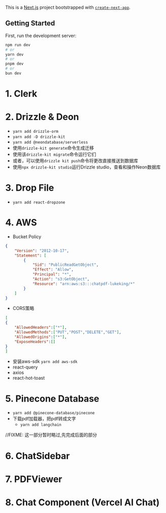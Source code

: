 This is a [Next.js](https://nextjs.org/) project bootstrapped with [`create-next-app`](https://github.com/vercel/next.js/tree/canary/packages/create-next-app).

## Getting Started

First, run the development server:

```bash
npm run dev
# or
yarn dev
# or
pnpm dev
# or
bun dev
```

# 1. Clerk

# 2. Drizzle & Deon

- `yarn add drizzle-orm `
- `yarn add -D drizzle-kit`
- `yarn add @neondatabase/serverless`
- 使用`drizzle-kit generate`命令生成迁移
- 使用该`drizzle-kit migrate`命令运行它们
- 或者，可以使用`drizzle kit push`命令将更改直接推送到数据库
- 使用`npx drizzle-kit studio`运行Drizzle studio，查看和操作Neon数据库

# 3. Drop File

- `yarn add react-dropzone`

# 4. AWS 

- Bucket Policy
``` json
{
    "Version": "2012-10-17",
    "Statement": [
        {
            "Sid": "PublicReadGetObject",
            "Effect": "Allow",
            "Principal": "*",
            "Action": "s3:GetObject",
            "Resource": "arn:aws:s3:::chatpdf-lukeking/*"
        }
    ]
}
```

- CORS策略
``` json
[
{
    "AllowedHeaders":["*"],
    "AllowedMethods":["PUT","POST","DELETE","GET"],
    "AllowedOrigins":["*"],
    "ExposeHeaders":[]
}    
]
```

- 安装aws-sdk
`yarn add aws-sdk`
- react-query
- axios
- react-hot-toast

# 5. Pinecone Database

- `yarn add @pinecone-database/pinecone`
- 下载pdf加载器，把pdf转成文字
  - `yarn add langchain`

//FIXME: 这一部分暂时略过,先完成后面的部分

# 6. ChatSidebar

# 7. PDFViewer

# 8. Chat Component (Vercel AI Chat)


